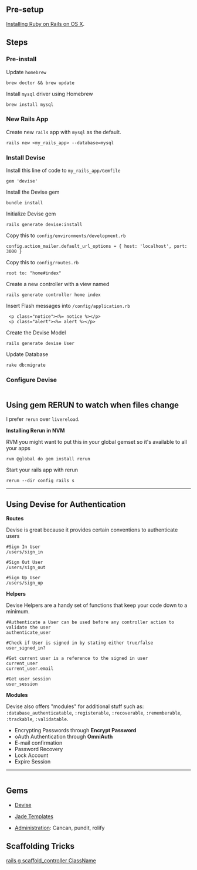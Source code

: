

## Pre-setup

[Installing Ruby on Rails on OS X]().



## Steps

### Pre-install

Update ```homebrew```
```language-bash
brew doctor && brew update
```

Install ```mysql``` driver using Homebrew
```language-bash
brew install mysql
```

### New Rails App

Create new ```rails``` app with ```mysql``` as the default.
```language-bash
rails new <my_rails_app> --database=mysql
```

### Install Devise

Install this line of code to ```my_rails_app/Gemfile```
```language-bash
gem 'devise'
```

Install the Devise gem
```language-bash
bundle install 
```

Initialize Devise gem
```language-bash
rails generate devise:install
```

Copy this to ```config/environments/development.rb```
```language-bash
config.action_mailer.default_url_options = { host: 'localhost', port: 3000 } 
```


Copy this to ```config/routes.rb```
```language-bash
root to: "home#index"
```

Create a new <home> controller with a view named <index>
```language-bash
rails generate controller home index
```

Insert Flash messages into ```/config/application.rb```
```language-bash
 <p class="notice"><%= notice %></p>
 <p class="alert"><%= alert %></p>
```


Create the Devise Model
```language-bash
rails generate devise User
```

Update Database
```language-bash
rake db:migrate
```


### Configure Devise




```language-bash
```


## Using gem RERUN to watch when files change

I prefer ```rerun``` over ```livereload```.  

**Installing Rerun in NVM**

RVM you might want to put this in your global gemset so it's available to all your apps
```
rvm @global do gem install rerun
```

Start your rails app with rerun
```
rerun --dir config rails s
```



---




## Using Devise for Authentication

**Routes**

Devise is great because it provides certain conventions to authenticate users

```language-bash
#Sign In User
/users/sign_in

#Sign Out User
/users/sign_out

#Sign Up User
/users/sign_up
```

**Helpers**

Devise Helpers are a handy set of functions that keep your code down to a minimum.

```language-bash
#Authenticate a User can be used before any controller action to validate the user
authenticate_user

#Check if User is signed in by stating either true/false
user_signed_in?

#Get current user is a reference to the signed in user
current_user
current_user.email

#Get user session 
user_session
```

**Modules**

Devise also offers "modules" for additional stuff such as: ```:database_authenticatable```, ```:registerable```, ```:recoverable```, ```:rememberable```, ```:trackable```, ```:validatable```. 

- Encrypting Passwords through **Encrypt Password**
- oAuth Authentication through **OmniAuth**
- E-mail confirmation
- Password Recovery
- Lock Account
- Expire Session



---



```language-bash
```


## Gems

- [Devise](https://github.com/plataformatec/devise)
- [Jade Templates](http://www.sitepoint.com/integrating-jade-templates-into-rails-for-cleaner-templates/)

- [Administration](): Cancan, pundit, rolify


## Scaffolding Tricks

[rails g scaffold_controller ClassName](http://stackoverflow.com/questions/2504123/generate-a-controller-with-all-the-restful-functions)



